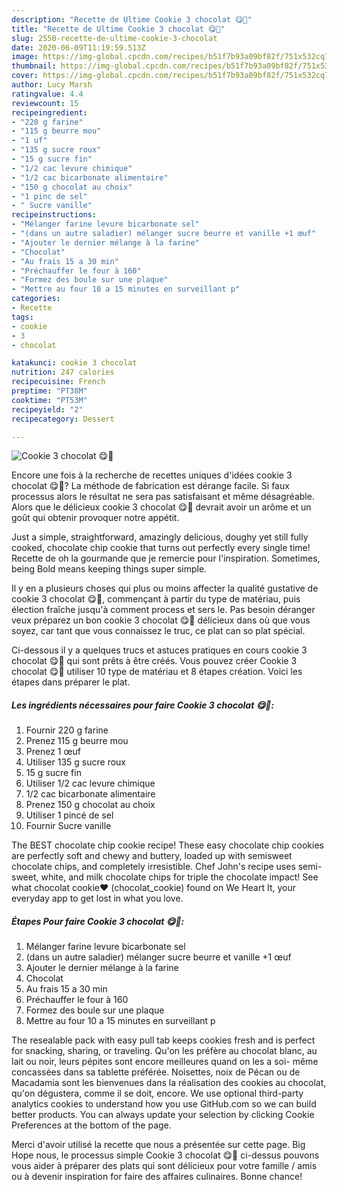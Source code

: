 ```yaml
---
description: "Recette de Ultime Cookie 3 chocolat 😋🍫"
title: "Recette de Ultime Cookie 3 chocolat 😋🍫"
slug: 2550-recette-de-ultime-cookie-3-chocolat
date: 2020-06-09T11:19:59.513Z
image: https://img-global.cpcdn.com/recipes/b51f7b93a09bf82f/751x532cq70/cookie-3-chocolat-😋🍫-photo-principale-de-la-recette.jpg
thumbnail: https://img-global.cpcdn.com/recipes/b51f7b93a09bf82f/751x532cq70/cookie-3-chocolat-😋🍫-photo-principale-de-la-recette.jpg
cover: https://img-global.cpcdn.com/recipes/b51f7b93a09bf82f/751x532cq70/cookie-3-chocolat-😋🍫-photo-principale-de-la-recette.jpg
author: Lucy Marsh
ratingvalue: 4.4
reviewcount: 15
recipeingredient:
- "220 g farine"
- "115 g beurre mou"
- "1 uf"
- "135 g sucre roux"
- "15 g sucre fin"
- "1/2 cac levure chimique"
- "1/2 cac bicarbonate alimentaire"
- "150 g chocolat au choix"
- "1 pinc de sel"
- " Sucre vanille"
recipeinstructions:
- "Mélanger farine levure bicarbonate sel"
- "(dans un autre saladier) mélanger sucre beurre et vanille +1 œuf"
- "Ajouter le dernier mélange à la farine"
- "Chocolat"
- "Au frais 15 a 30 min"
- "Préchauffer le four à 160"
- "Formez des boule sur une plaque"
- "Mettre au four 10 a 15 minutes en surveillant p"
categories:
- Recette
tags:
- cookie
- 3
- chocolat

katakunci: cookie 3 chocolat 
nutrition: 247 calories
recipecuisine: French
preptime: "PT38M"
cooktime: "PT53M"
recipeyield: "2"
recipecategory: Dessert

---
```



![Cookie 3 chocolat 😋🍫](https://img-global.cpcdn.com/recipes/b51f7b93a09bf82f/751x532cq70/cookie-3-chocolat-😋🍫-photo-principale-de-la-recette.jpg)

Encore une fois à la recherche de recettes uniques d'idées cookie 3 chocolat 😋🍫? La méthode de fabrication est dérange facile. Si faux processus alors le résultat ne sera pas satisfaisant et même désagréable. Alors que le délicieux cookie 3 chocolat 😋🍫 devrait avoir un arôme et un goût qui obtenir provoquer notre appétit.

Just a simple, straightforward, amazingly delicious, doughy yet still fully cooked, chocolate chip cookie that turns out perfectly every single time! Recette de oh la gourmande que je remercie pour l&#39;inspiration. Sometimes, being Bold means keeping things super simple.

Il y en a plusieurs choses qui plus ou moins affecter la qualité gustative de cookie 3 chocolat 😋🍫, commençant à partir du type de matériau, puis élection fraîche jusqu'à comment process et sers le. Pas besoin déranger veux préparez un bon cookie 3 chocolat 😋🍫 délicieux dans où que vous soyez, car tant que vous connaissez le truc, ce plat can so plat spécial.


Ci-dessous il y a quelques trucs et astuces pratiques en cours cookie 3 chocolat 😋🍫 qui sont prêts à être créés. Vous pouvez créer Cookie 3 chocolat 😋🍫 utiliser 10 type de matériau et 8 étapes création. Voici les étapes dans préparer le plat.

<!--inarticleads1-->

##### Les ingrédients nécessaires pour faire Cookie 3 chocolat 😋🍫:

1. Fournir 220 g farine
1. Prenez 115 g beurre mou
1. Prenez 1 œuf
1. Utiliser 135 g sucre roux
1.  15 g sucre fin
1. Utiliser 1/2 cac levure chimique
1.  1/2 cac bicarbonate alimentaire
1. Prenez 150 g chocolat au choix
1. Utiliser 1 pincé de sel
1. Fournir  Sucre vanille


The BEST chocolate chip cookie recipe! These easy chocolate chip cookies are perfectly soft and chewy and buttery, loaded up with semisweet chocolate chips, and completely irresistible. Chef John&#39;s recipe uses semi-sweet, white, and milk chocolate chips for triple the chocolate impact! See what chocolat cookie❤️ (chocolat_cookie) found on We Heart It, your everyday app to get lost in what you love. 

<!--inarticleads2-->

##### Étapes Pour faire Cookie 3 chocolat 😋🍫:

1. Mélanger farine levure bicarbonate sel
1. (dans un autre saladier) mélanger sucre beurre et vanille +1 œuf
1. Ajouter le dernier mélange à la farine
1. Chocolat
1. Au frais 15 a 30 min
1. Préchauffer le four à 160
1. Formez des boule sur une plaque
1. Mettre au four 10 a 15 minutes en surveillant p


The resealable pack with easy pull tab keeps cookies fresh and is perfect for snacking, sharing, or traveling. Qu&#39;on les préfère au chocolat blanc, au lait ou noir, leurs pépites sont encore meilleures quand on les a soi- même concassées dans sa tablette préférée. Noisettes, noix de Pécan ou de Macadamia sont les bienvenues dans la réalisation des cookies au chocolat, qu&#39;on dégustera, comme il se doit, encore. We use optional third-party analytics cookies to understand how you use GitHub.com so we can build better products. You can always update your selection by clicking Cookie Preferences at the bottom of the page. 


Merci d'avoir utilisé la recette que nous a présentée sur cette page. Big Hope nous, le processus simple Cookie 3 chocolat 😋🍫 ci-dessus pouvons vous aider à préparer des plats qui sont délicieux pour votre famille / amis ou à devenir inspiration for faire des affaires culinaires. Bonne chance!
